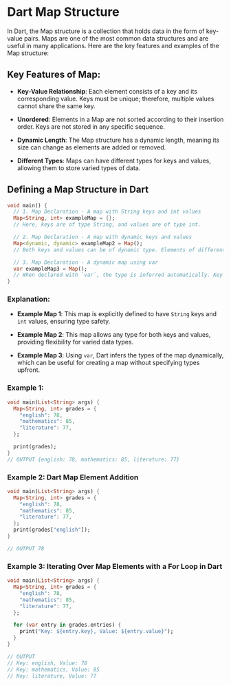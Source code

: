# Dart Map Structure

In Dart, the Map structure is a collection that holds data in the form of key-value pairs. Maps are one of the most common data structures and are useful in many applications. Here are the key features and examples of the Map structure:

## Key Features of Map:

- **Key-Value Relationship**: Each element consists of a key and its corresponding value. Keys must be unique; therefore, multiple values cannot share the same key.

- **Unordered**: Elements in a Map are not sorted according to their insertion order. Keys are not stored in any specific sequence.

- **Dynamic Length**: The Map structure has a dynamic length, meaning its size can change as elements are added or removed.

- **Different Types**: Maps can have different types for keys and values, allowing them to store varied types of data.

## Defining a Map Structure in Dart
```dart
void main() {
  // 1. Map Declaration - A map with String keys and int values
  Map<String, int> exampleMap = {}; 
  // Here, keys are of type String, and values are of type int.

  // 2. Map Declaration - A map with dynamic keys and values
  Map<dynamic, dynamic> exampleMap2 = Map(); 
  // Both keys and values can be of dynamic type. Elements of different types can be added.

  // 3. Map Declaration - A dynamic map using var
  var exampleMap3 = Map(); 
  // When declared with `var`, the type is inferred automatically. Key and value types can be added later.
}
```
### Explanation:

- **Example Map 1**: This map is explicitly defined to have `String` keys and `int` values, ensuring type safety.

- **Example Map 2**: This map allows any type for both keys and values, providing flexibility for varied data types.

- **Example Map 3**: Using `var`, Dart infers the types of the map dynamically, which can be useful for creating a map without specifying types upfront.

### Example 1:
```dart
void main(List<String> args) {
  Map<String, int> grades = {
    "english": 78,
    "mathematics": 85,
    "literature": 77,
  };

  print(grades);
}
// OUTPUT {english: 78, mathematics: 85, literature: 77}
```
### Example 2: Dart Map Element Addition
```dart
void main(List<String> args) {
  Map<String, int> grades = {
    "english": 78,
    "mathematics": 85,
    "literature": 77,
  };
  print(grades["english"]);
}

// OUTPUT 78
```
### Example 3: Iterating Over Map Elements with a For Loop in Dart
```dart
void main(List<String> args) {
  Map<String, int> grades = {
    "english": 78,
    "mathematics": 85,
    "literature": 77,
  };

  for (var entry in grades.entries) {
    print("Key: ${entry.key}, Value: ${entry.value}");
  }
}

// OUTPUT 
// Key: english, Value: 78
// Key: mathematics, Value: 85
// Key: literature, Value: 77
```
